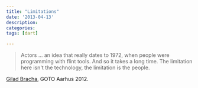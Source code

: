 ```yaml
---
title: "Limitations"
date: '2013-04-13'
description:
categories:
tags: [dart]

---
```


> Actors ... an idea that really dates to 1972, when people were programming with flint tools.  And so it takes a long time.  The limitation here isn't the technology, the limitation is the people.

[Gilad Bracha](https://www.youtube.com/watch?v=QNpKYypLAO8), GOTO Aarhus 2012.
